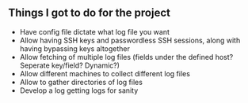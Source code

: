 ## Things I got to do for the project
- Have config file dictate what log file you want
- Allow having SSH keys and passwordless SSH sessions, along with having bypassing keys altogether
- Allow fetching of multiple log files (fields under the defined host? Seperate key/field? Dynamic?)
- Allow different machines to collect different log files
- Allow to gather directories of log files
- Develop a log getting logs for sanity